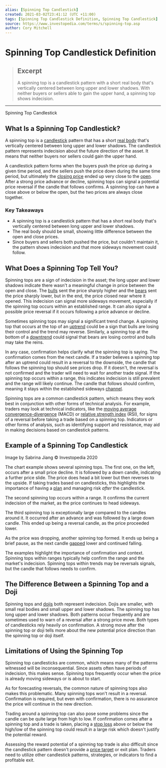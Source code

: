 ```yaml
---
alias: [Spinning Top Candlestick]
created: 2021-03-02T23:41:12 (UTC +11:00)
tags: [Spinning Top Candlestick Definition, Spinning Top Candlestick]
source: https://www.investopedia.com/terms/s/spinning-top.asp
author: Cory Mitchell
---
```


# Spinning Top Candlestick Definition

> ## Excerpt
> A spinning top is a candlestick pattern with a short real body that's vertically centered between long upper and lower shadows. With neither buyers or sellers able to gain the upper hand, a spinning top shows indecision.

---

Spinning Top Candlestick
## What Is a Spinning Top Candlestick?

A spinning top is a [candlestick](https://www.investopedia.com/terms/c/candlestick.asp) pattern that has a short [real body](https://www.investopedia.com/terms/r/realbody.asp) that's vertically centered between long upper and lower shadows. The candlestick pattern represents indecision about the future direction of the asset. It means that neither buyers nor sellers could gain the upper hand.

A candlestick pattern forms when the buyers push the price up during a given time period, and the sellers push the price down during the same time period, but ultimately the [closing price](https://www.investopedia.com/terms/c/closingprice.asp) ended up very close to the [open](https://www.investopedia.com/terms/o/openingprice.asp). After a strong price advance or decline, spinning tops can signal a potential price reversal if the candle that follows confirms. A spinning top can have a close above or below the open, but the two prices are always close together.

### Key Takeaways

-   A spinning top is a candlestick pattern that has a short real body that's vertically centered between long upper and lower shadows.
-   The real body should be small, showing little difference between the open and close prices.
-   Since buyers and sellers both pushed the price, but couldn't maintain it, the pattern shows indecision and that more sideways movement could follow.

## What Does a Spinning Top Tell You?

Spinning tops are a sign of indecision in the asset; the long upper and lower shadows indicate there wasn't a meaningful change in price between the open and close. The [bulls](https://www.investopedia.com/terms/b/bull.asp) sent the price sharply higher and the [bears](https://www.investopedia.com/terms/b/bear.asp) sent the price sharply lower, but in the end, the price closed near where it opened. This indecision can signal more sideways movement, especially if the spinning top occurs within an established range. It can also signal a possible price reversal if it occurs following a price advance or decline.

Sometimes spinning tops may signal a significant trend change. A spinning top that occurs at the top of an [uptrend](https://www.investopedia.com/terms/u/uptrend.asp) could be a sign that bulls are losing their control and the trend may reverse. Similarly, a spinning top at the bottom of a [downtrend](https://www.investopedia.com/terms/d/downtrend.asp) could signal that bears are losing control and bulls may take the reins.

In any case, confirmation helps clarify what the spinning top is saying. The confirmation comes from the next candle. If a trader believes a spinning top after an uptrend could result in a reversal to the downside, the candle that follows the spinning top should see prices drop. If it doesn't, the reversal is not confirmed and the trader will need to wait for another trade signal. If the spinning top occurs within a range, this indicates indecision is still prevalent and the range will likely continue. The candle that follows should confirm, meaning it stays within the established sideways [channel](https://www.investopedia.com/terms/c/channel.asp).

Spinning tops are a common candlestick pattern, which means they work best in conjunction with other forms of technical analysis. For example, traders may look at technical indicators, like the [moving average convergence-divergence](https://www.investopedia.com/terms/m/macd.asp) (MACD) or [relative strength index](https://www.investopedia.com/terms/r/rsi.asp) (RSI), for signs of a reversal before taking a trade based on a spinning top. Indicators or other forms of analysis, such as identifying support and resistance, may aid in making decisions based on candlestick patterns.

## Example of a Spinning Top Candlestick

Image by Sabrina Jiang © Investopedia 2020

The chart example shows several spinning tops. The first one, on the left, occurs after a small price decline. It is followed by a down candle, indicating a further price slide. The price does head a bit lower but then reverses to the upside. If taking trades based on candlesticks, this highlights the importance of having a [plan](https://www.investopedia.com/terms/t/trading-plan.asp) and managing risk _after_ the candlestick.

The second spinning top occurs within a range. It confirms the current indecision of the market, as the price continues to head sideways.

The third spinning top is exceptionally large compared to the candles around it. It occurred after an advance and was followed by a large down candle. This ended up being a reversal candle, as the price proceeded lower.

As the price was dropping, another spinning top formed. It ends up being a brief pause, as the next candle [gapped](https://www.investopedia.com/terms/g/gap.asp) lower and continued falling.

The examples highlight the importance of confirmation and context. Spinning tops within ranges typically help confirm the range and the market's indecision. Spinning tops within trends may be reversals signals, but the candle that follows needs to confirm.

## The Difference Between a Spinning Top and a Doji

Spinning tops and [dojis](https://www.investopedia.com/terms/d/doji.asp) both represent indecision. Dojis are smaller, with small real bodies and small upper and lower shadows. The spinning top has long upper and lower shadows. Both patterns occur frequently and are sometimes used to warn of a reversal after a strong price move. Both types of candlesticks rely heavily on confirmation. A strong move after the spinning top or doji tells more about the new potential price direction than the spinning top or doji itself.

## Limitations of Using the Spinning Top

Spinning top candlesticks are common, which means many of the patterns witnessed will be inconsequential. Since assets often have periods of indecision, this makes sense. Spinning tops frequently occur when the price is already moving sideways or is about to start.

As for forecasting reversals, the common nature of spinning tops also makes this problematic. Many spinning tops won't result in a reversal. Confirmation is required, but even with confirmation, there is no assurance the price will continue in the new direction.

Trading around a spinning top can also pose some problems since the candle can be quite large from high to low. If confirmation comes after a spinning top and a trade is taken, placing a [stop loss](https://www.investopedia.com/terms/s/stop-lossorder.asp) above or below the high/low of the spinning top could result in a large risk which doesn't justify the potential reward.

Assessing the reward potential of a spinning top trade is also difficult since the candlestick pattern doesn't provide a [price target](https://www.investopedia.com/terms/p/profit-target.asp) or exit plan. Traders need to utilize other candlestick patterns, strategies, or indicators to find a profitable exit.
